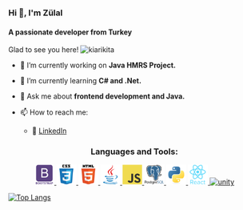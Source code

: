 <h3 align="left">Hi 👋, I'm Zülal</h3>
<h4 align="left">A passionate developer from Turkey</h4>

<p align="left"> Glad to see you here! <img src="https://komarev.com/ghpvc/?username=kiarikita&label=Profile%20views&color=0e75b6&style=flat" alt="kiarikita" /> </p>


- 🔭 I’m currently working on **Java HMRS Project.**

- 🌱 I’m currently learning **C# and .Net.**

- 💬 Ask me about **frontend development and Java.**

- 📫 How to reach me:  
   - :office: [LinkedIn](https://www.linkedin.com/in/ışıl-zülal-güner/)



<h3 align="center">Languages and Tools:</h3>
<p align="center"> <a href="https://getbootstrap.com" target="_blank"> <img src="https://raw.githubusercontent.com/devicons/devicon/master/icons/bootstrap/bootstrap-plain-wordmark.svg" alt="bootstrap" width="40" height="40"/> </a> <a href="https://www.w3schools.com/css/" target="_blank"> <img src="https://raw.githubusercontent.com/devicons/devicon/master/icons/css3/css3-original-wordmark.svg" alt="css3" width="40" height="40"/> </a> <a href="https://www.w3.org/html/" target="_blank"> <img src="https://raw.githubusercontent.com/devicons/devicon/master/icons/html5/html5-original-wordmark.svg" alt="html5" width="40" height="40"/> </a> <a href="https://www.java.com" target="_blank"> <img src="https://raw.githubusercontent.com/devicons/devicon/master/icons/java/java-original.svg" alt="java" width="40" height="40"/> </a> <a href="https://developer.mozilla.org/en-US/docs/Web/JavaScript" target="_blank"> <img src="https://raw.githubusercontent.com/devicons/devicon/master/icons/javascript/javascript-original.svg" alt="javascript" width="40" height="40"/> </a> <a href="https://www.postgresql.org" target="_blank"> <img src="https://raw.githubusercontent.com/devicons/devicon/master/icons/postgresql/postgresql-original-wordmark.svg" alt="postgresql" width="40" height="40"/> </a> <a href="https://www.python.org" target="_blank"> <img src="https://raw.githubusercontent.com/devicons/devicon/master/icons/python/python-original.svg" alt="python" width="40" height="40"/> </a> <a href="https://reactjs.org/" target="_blank"> <img src="https://raw.githubusercontent.com/devicons/devicon/master/icons/react/react-original-wordmark.svg" alt="react" width="40" height="40"/> </a> <a href="https://unity.com/" target="_blank"> <img src="https://www.vectorlogo.zone/logos/unity3d/unity3d-icon.svg" alt="unity" width="40" height="40"/> </a> </p>

[![Top Langs](https://github-readme-stats.vercel.app/api/top-langs/?username=kiarikita)](https://github.com/kiarikita/github-readme-stats)

<!--<p>&nbsp;<img align="center" src="https://github-readme-stats.vercel.app/api?username=kiarikita&show_icons=true&locale=en" alt="kiarikita" /></p>-->

